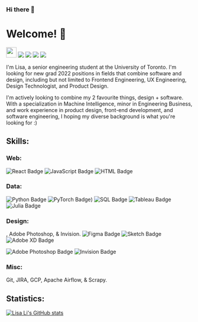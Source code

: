 ### Hi there 👋

<!--
**lisa-sa-li/lisa-sa-li** is a ✨ _special_ ✨ repository because its `README.md` (this file) appears on your GitHub profile.

Here are some ideas to get you started:

- 🔭 I’m currently working on ...
- 🌱 I’m currently learning ...
- 👯 I’m looking to collaborate on ...
- 🤔 I’m looking for help with ...
- 💬 Ask me about ...
- 📫 How to reach me: ...
- 😄 Pronouns: ...
- ⚡ Fun fact: ...
-->

# Welcome! :wave:
  
<a href="https://github.com/lisa-sa-li/lisa-sa-li"><img src="https://komarev.com/ghpvc/?username=owenps&color=orange&style=flat-square&label=Views:" height=28/></a>
<a href="https://www.lisali.me"><img src="https://img.shields.io/badge/WEBSITE-%23FF7139.svg?&style=for-the-badge&logo=googlechrome&logoColor=white"></a>
<a href="https://www.lisali.me"><img src="https://img.shields.io/badge/Resume-%23E01F3D.svg?&style=for-the-badge&logoColor=white"/></a>
<a href="https://www.linkedin.com/in/lisa-li/"><img src="https://img.shields.io/badge/linkedin-%230077B5.svg?&style=for-the-badge&logo=linkedin&logoColor=white"/></a>
<a href="mailto:lisasiaili@gmail.com"><img src="https://img.shields.io/badge/email-%238B89CC.svg?&style=for-the-badge&logo=protonmail&logoColor=white"/></a> 


I'm Lisa, a senior engineering student at the University of Toronto. I'm looking for new grad 2022 positions in fields that combine software and design, including but not limited to Frontend Engineering, UX Engineering, Design Technologist, and Product Design.

I'm actively looking to combine my 2 favourite things, design + software. With a specialization in Machine Intelligence, minor in Engineering Business, and work experience in product design, front-end development, and software engineering, I hoping my diverse background is what you're looking for :) 

## Skills:

### Web:

<!-- React, JavaScript (TypeScript, Flow), Redux, CSS (Sass, LESS), & HTML. -->
![React Badge](https://img.shields.io/badge/React-222222?style=for-the-badge&labelColor=black&logo=react&logoColor=white) 
![JavaScript Badge](https://img.shields.io/badge/Javascript-F0DB4F?style=for-the-badge&labelColor=black&logo=javascript&logoColor=white) 
![HTML Badge](https://img.shields.io/badge/HTML5-293B5F?style=for-the-badge&labelColor=black&logo=html5&logoColor=white)

### Data:

<!-- Python (PyTorch, TensorFlow), PostgreSQL, Tableau, & Julia. -->
![Python Badge](https://img.shields.io/badge/Python-007396?style=for-the-badge&labelColor=black&logo=Python&logoColor=white) 
![PyTorch Badge](https://img.shields.io/badge/PyTorch-FFC074?style=for-the-badge&labelColor=black&logo=pytorch&logoColor=white))
![SQL Badge](https://img.shields.io/badge/PostgreSQL-FFC947?style=for-the-badge&labelColor=black&logo=postgresql&logoColor=white)
![Tableau Badge](https://img.shields.io/badge/Tableau-125D98?style=for-the-badge&labelColor=black&logo=tableau&logoColor=white)
![Julia Badge](https://img.shields.io/badge/Julia-CE97B0?style=for-the-badge&labelColor=black&logo=julia&logoColor=white)

### Design:
, Adobe Photoshop, & Invision.
![Figma Badge](https://img.shields.io/badge/Figma-0A1931?style=for-the-badge&labelColor=black&logo=figma&logoColor=white)
![Sketch Badge](https://img.shields.io/badge/Sketch-F98404?style=for-the-badge&labelColor=black&logo=sketch&logoColor=white)
![Adobe XD Badge](https://img.shields.io/badge/AdobeXD-470137?style=for-the-badge&labelColor=black&logo=adobe&logoColor=white) 
<!-- FF61F6 -->
![Adobe Photoshop Badge](https://img.shields.io/badge/AdobePhotoshop-001E36?style=for-the-badge&labelColor=black&logo=adobe&logoColor=white) 
![Invision Badge](https://img.shields.io/badge/Invision-FF3366?style=for-the-badge&labelColor=black&logo=invision&logoColor=white) 

### Misc:
Git, JIRA, GCP, Apache Airflow, & Scrapy.

## Statistics:
[![Lisa Li's GitHub stats](https://github-readme-stats.vercel.app/api?username=lisa-sa-li&show_icons=true&theme=graywhite&count_private=true&hide=issues,contribs)](https://github.com/lisa-sa-li)
